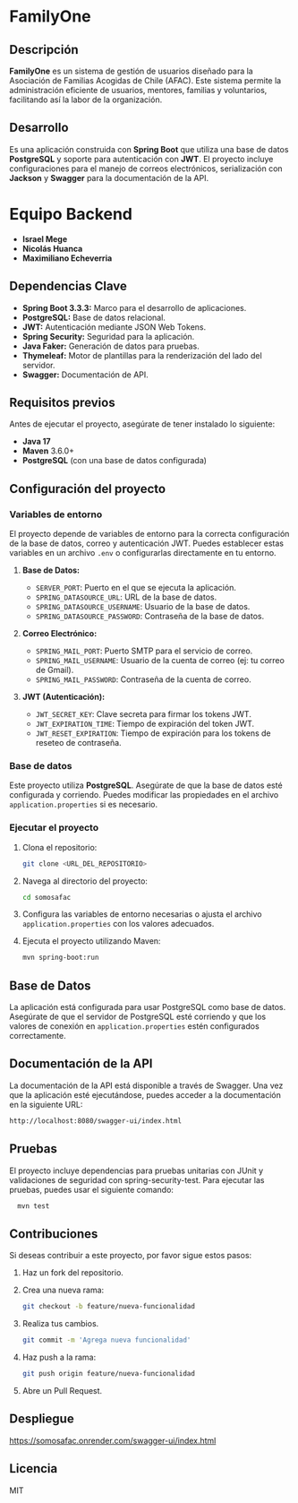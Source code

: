 # FamilyOne

## Descripción
**FamilyOne** es un sistema de gestión de usuarios diseñado para la Asociación de Familias Acogidas de Chile (AFAC). Este sistema permite la administración eficiente de usuarios, mentores, familias y voluntarios, facilitando así la labor de la organización.

## Desarrollo

Es una aplicación construida con **Spring Boot** que utiliza una base de datos **PostgreSQL** y soporte para autenticación con **JWT**. El proyecto incluye configuraciones para el manejo de correos electrónicos, serialización con **Jackson** y **Swagger** para la documentación de la API.

# Equipo Backend

- **Israel Mege** 
- **Nicolás Huanca** 
- **Maximiliano Echeverria** 

## Dependencias Clave

- **Spring Boot 3.3.3:** Marco para el desarrollo de aplicaciones.
- **PostgreSQL:** Base de datos relacional.
- **JWT:** Autenticación mediante JSON Web Tokens.
- **Spring Security:** Seguridad para la aplicación.
- **Java Faker:** Generación de datos para pruebas.
- **Thymeleaf:** Motor de plantillas para la renderización del lado del servidor.
- **Swagger:** Documentación de API.

## Requisitos previos

Antes de ejecutar el proyecto, asegúrate de tener instalado lo siguiente:

- **Java 17**
- **Maven** 3.6.0+
- **PostgreSQL** (con una base de datos configurada)

## Configuración del proyecto

### Variables de entorno

El proyecto depende de variables de entorno para la correcta configuración de la base de datos, correo y autenticación JWT. Puedes establecer estas variables en un archivo `.env` o configurarlas directamente en tu entorno.

1. **Base de Datos:**
    - `SERVER_PORT`: Puerto en el que se ejecuta la aplicación.
    - `SPRING_DATASOURCE_URL`: URL de la base de datos.
    - `SPRING_DATASOURCE_USERNAME`: Usuario de la base de datos.
    - `SPRING_DATASOURCE_PASSWORD`: Contraseña de la base de datos.

2. **Correo Electrónico:**
    - `SPRING_MAIL_PORT`: Puerto SMTP para el servicio de correo.
    - `SPRING_MAIL_USERNAME`: Usuario de la cuenta de correo (ej: tu correo de Gmail).
    - `SPRING_MAIL_PASSWORD`: Contraseña de la cuenta de correo.

3. **JWT (Autenticación):**
    - `JWT_SECRET_KEY`: Clave secreta para firmar los tokens JWT.
    - `JWT_EXPIRATION_TIME`: Tiempo de expiración del token JWT.
    - `JWT_RESET_EXPIRATION`: Tiempo de expiración para los tokens de reseteo de contraseña.

### Base de datos

Este proyecto utiliza **PostgreSQL**. Asegúrate de que la base de datos esté configurada y corriendo. Puedes modificar las propiedades en el archivo `application.properties` si es necesario.

### Ejecutar el proyecto


1. Clona el repositorio:

    ```bash
    git clone <URL_DEL_REPOSITORIO>
    ```

2. Navega al directorio del proyecto:

    ```bash
    cd somosafac
    ```

3. Configura las variables de entorno necesarias o ajusta el archivo `application.properties` con los valores adecuados.

4. Ejecuta el proyecto utilizando Maven:

    ```bash
    mvn spring-boot:run
    ```

## Base de Datos

La aplicación está configurada para usar PostgreSQL como base de datos. Asegúrate de que el servidor de PostgreSQL esté corriendo y que los valores de conexión en `application.properties` estén configurados correctamente.

## Documentación de la API

La documentación de la API está disponible a través de Swagger. Una vez que la aplicación esté ejecutándose, puedes acceder a la documentación en la siguiente URL:

```bash
http://localhost:8080/swagger-ui/index.html
```

## Pruebas

El proyecto incluye dependencias para pruebas unitarias con JUnit y validaciones de seguridad con spring-security-test. Para ejecutar las pruebas, puedes usar el siguiente comando:

  ```bash
    mvn test
  ```

## Contribuciones

Si deseas contribuir a este proyecto, por favor sigue estos pasos:

1. Haz un fork del repositorio.

2. Crea una nueva rama:

    ```bash
    git checkout -b feature/nueva-funcionalidad
    ```

3. Realiza tus cambios.

    ```bash
    git commit -m 'Agrega nueva funcionalidad'
    ```

4. Haz push a la rama:

    ```bash
    git push origin feature/nueva-funcionalidad
    ```

5. Abre un Pull Request.

## Despliegue
https://somosafac.onrender.com/swagger-ui/index.html

## Licencia

MIT


